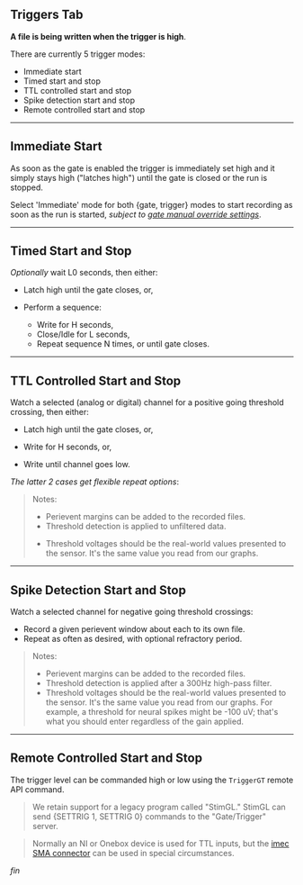 ## Triggers Tab

**A file is being written when the trigger is high**.

There are currently 5 trigger modes:

* Immediate start
* Timed start and stop
* TTL controlled start and stop
* Spike detection start and stop
* Remote controlled start and stop

--------

## Immediate Start

As soon as the gate is enabled the trigger is immediately set high and it
simply stays high ("latches high") until the gate is closed or the run
is stopped.

Select 'Immediate' mode for both {gate, trigger} modes to start recording
as soon as the run is started, *subject to
[gate manual override settings](GateTab_Help.html/#gate-manual-override)*.

--------

## Timed Start and Stop

_Optionally_ wait L0 seconds, then either:

* Latch high until the gate closes, or,

* Perform a sequence:
    - Write for H seconds,
    - Close/Idle for L seconds,
    - Repeat sequence N times, or until gate closes.

--------

## TTL Controlled Start and Stop

Watch a selected (analog or digital) channel for a positive going
threshold crossing, then either:

* Latch high until the gate closes, or,

* Write for H seconds, or,

* Write until channel goes low.

_The latter 2 cases get flexible repeat options_:

>Notes:
>
>+ Perievent margins can be added to the recorded files.
>+ Threshold detection is applied to unfiltered data.
>* Threshold voltages should be the real-world values presented to the sensor.
It's the same value you read from our graphs.

--------

## Spike Detection Start and Stop

Watch a selected channel for negative going threshold crossings:

* Record a given perievent window about each to its own file.
* Repeat as often as desired, with optional refractory period.

>Notes:
>
>* Perievent margins can be added to the recorded files.
>* Threshold detection is applied after a 300Hz high-pass filter.
>* Threshold voltages should be the real-world values presented to the sensor.
It's the same value you read from our graphs. For example, a threshold for
neural spikes might be -100 uV; that's what you should enter regardless
of the gain applied.

--------

## Remote Controlled Start and Stop

The trigger level can be commanded high or low using the `TriggerGT`
remote API command.

>We retain support for a legacy program called "StimGL." StimGL can
send {SETTRIG 1, SETTRIG 0} commands to the "Gate/Trigger" server.

>Normally an NI or Onebox device is used for TTL inputs, but the
[imec SMA connector](SyncTab_Help.html/#imec-sma-connector)
can be used in special circumstances.


_fin_

